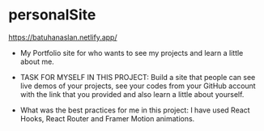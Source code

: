 # personalSite

https://batuhanaslan.netlify.app/

- My Portfolio site for who wants to see my projects and learn a little about me.

- TASK FOR MYSELF IN THIS PROJECT: Build a site that people can see live demos of your projects, see your codes from your GitHub account with the link that you provided and also learn a little about yourself.

- What was the best practices for me in this project: I have used React Hooks, React Router and Framer Motion animations.
